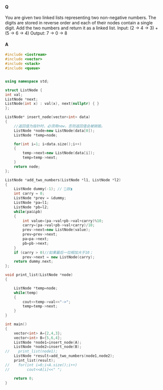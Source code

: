 #### Q

You are given two linked lists representing two non-negative numbers. The digits are stored in reverse
order and each of their nodes contain a single digit. Add the two numbers and return it as a linked list.
Input: (2 -> 4 -> 3) + (5 -> 6 -> 4)
Output: 7 -> 0 -> 8 

#### A

```C++
#include <iostream>
#include <vector>
#include <stack>
#include <queue>


using namespace std;

struct ListNode {
int val;
ListNode *next;
ListNode(int x) : val(x), next(nullptr) { }
};

ListNode* insert_node(vector<int> data)
{
    //返回值为指针时，必须用new，否则返回值会被销毁。
    ListNode *node=new ListNode(data[0]);
    ListNode *temp=node;

    for(int i=1; i<data.size();i++)
    {
        temp->next=new ListNode(data[i]);
        temp=temp->next;
    }
    return node;
};

ListNode *add_two_numbers(ListNode *l1, ListNode *l2)
{
    ListNode dummy(-1); // ๣㞱◨
    int carry = 0;
    ListNode *prev = &dummy;
    ListNode *pa=l1;
    ListNode *pb=l2;
    while(pa&&pb)
    {
        int value=(pa->val+pb->val+carry)%10;
        carry=(pa->val+pb->val+carry)/10;
        prev->next=new ListNode(value);
        prev=prev->next;
        pa=pa->next;
        pb=pb->next;
    }
    if (carry > 0)//如果最后一位相加大于10；
        prev->next = new ListNode(carry);
    return dummy.next;
};

void print_list(ListNode *node)
{

    ListNode *temp=node;
    while(temp)
    {
        cout<<temp->val<<"->";
        temp=temp->next;
    }
}

int main()
{
    vector<int> A={2,4,3};
    vector<int> B={5,6,4};
    ListNode *node1=insert_node(A);
    ListNode *node2=insert_node(B);
//    print_list(node1);
    ListNode *result=add_two_numbers(node1,node2);
    print_list(result);
//    for(int i=0;i<A.size();i++)
//        cout<<A[i]<<" ";

    return 0;
}



```

